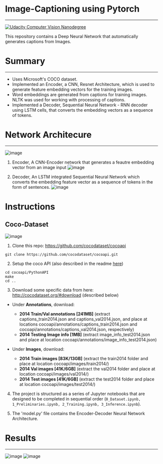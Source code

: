# Image-Captioning using Pytorch
 ------------------------------
 [![Udacity Computer Vision Nanodegree](http://tugan0329.bitbucket.io/imgs/github/cvnd.svg)](https://www.udacity.com/course/computer-vision-nanodegree--nd891)<br/>
 
 
 This repository contains a Deep Neural Network that automatically generates captions from Images. <br/>
 
 # Summary
 ---------
- Uses Microsoft's COCO dataset.
- Implemented an Encoder, a CNN, Resnet Architecture, which is used to generate feature embedding vectors for the training images.
- Word embeddings are generated from captions for training images. NLTK was used for working with processing of captions.
- Implemented a Decoder, Sequential Neural Network - RNN decoder using LSTM cells, that converts the embedding vectors as a sequence of tokens.
 
# Network Architecure
 --------------------
 ![image](https://github.com/sathviksunny/Image-Captioning/blob/main/images/encoder-decoder.png)
 1. Encoder, A CNN-Encoder network that generates a feautre embedding vector from an image input
 ![image](https://github.com/sathviksunny/Image-Captioning/blob/main/images/encoder.png)
 
 2. Decoder, An LSTM integrated Sequential Neural Network which converts the embedding feature vector as a sequence of tokens in the form of sentences.
 ![image](https://github.com/sathviksunny/Image-Captioning/blob/main/images/decoder.png)
 
 # Instructions
 
 Coco-Dataset
 ------------
 
 ![image](https://github.com/sathviksunny/Image-Captioning/blob/main/images/coco-examples.jpg)
 
 1. Clone this repo: https://github.com/cocodataset/cocoapi  
```
git clone https://github.com/cocodataset/cocoapi.git  
```

2. Setup the coco API (also described in the readme [here](https://github.com/cocodataset/cocoapi)) 
```
cd cocoapi/PythonAPI  
make  
cd ..
```

3. Download some specific data from here: http://cocodataset.org/#download (described below)
* Under **Annotations**, download:
  * **2014 Train/Val annotations [241MB]** (extract captions_train2014.json and captions_val2014.json, and place at locations cocoapi/annotations/captions_train2014.json and cocoapi/annotations/captions_val2014.json, respectively)  
  * **2014 Testing Image info [1MB]** (extract image_info_test2014.json and place at location cocoapi/annotations/image_info_test2014.json)

* Under **Images**, download:
  * **2014 Train images [83K/13GB]** (extract the train2014 folder and place at location cocoapi/images/train2014/)
  * **2014 Val images [41K/6GB]** (extract the val2014 folder and place at location cocoapi/images/val2014/)
  * **2014 Test images [41K/6GB]** (extract the test2014 folder and place at location cocoapi/images/test2014/)

4. The project is structured as a series of Jupyter notebooks that are designed to be completed in sequential order (`0_Dataset.ipynb, 1_Preliminaries.ipynb, 2_Training.ipynb, 3_Inference.ipynb`).

5. The 'model.py' file contains the Encoder-Decoder Neural Network Architecture.

# Results
----------
![image](https://github.com/sathviksunny/Image-Captioning/blob/main/images/Result-1.png)
![image](https://github.com/sathviksunny/Image-Captioning/blob/main/images/Result-2.png)

